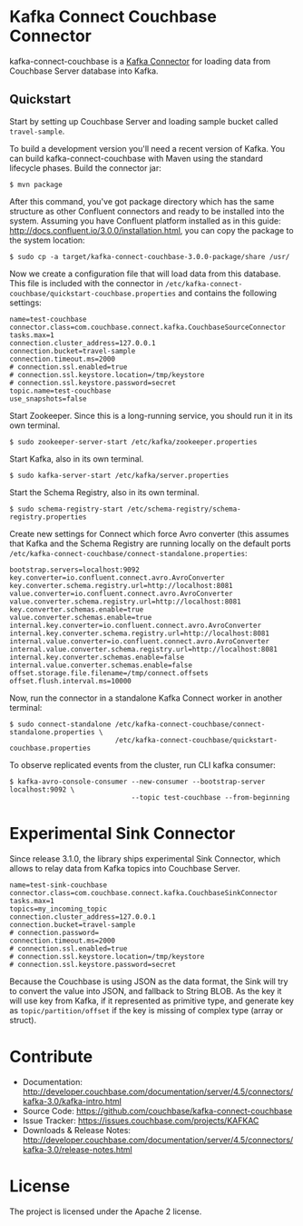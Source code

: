 # Kafka Connect Couchbase Connector

kafka-connect-couchbase is a [Kafka Connector](http://kafka.apache.org/documentation.html#connect)
for loading data from Couchbase Server database into Kafka.

## Quickstart

Start by setting up Couchbase Server and loading sample bucket called `travel-sample`.

To build a development version you'll need a recent version of Kafka. You can build
kafka-connect-couchbase with Maven using the standard lifecycle phases. Build the connector jar:

    $ mvn package

After this command, you've got package directory which has the same structure as other Confluent
connectors and ready to be installed into the system. Assuming you have Confluent platform
installed as in this guide: http://docs.confluent.io/3.0.0/installation.html, you can copy
the package to the system location:

    $ sudo cp -a target/kafka-connect-couchbase-3.0.0-package/share /usr/

Now we create a configuration file that will load data from this database. This file is included
with the connector in `/etc/kafka-connect-couchbase/quickstart-couchbase.properties` and contains
the following settings:

    name=test-couchbase
    connector.class=com.couchbase.connect.kafka.CouchbaseSourceConnector
    tasks.max=1
    connection.cluster_address=127.0.0.1
    connection.bucket=travel-sample
    connection.timeout.ms=2000
    # connection.ssl.enabled=true
    # connection.ssl.keystore.location=/tmp/keystore
    # connection.ssl.keystore.password=secret
    topic.name=test-couchbase
    use_snapshots=false

Start Zookeeper. Since this is a long-running service, you should run it in its own terminal.

    $ sudo zookeeper-server-start /etc/kafka/zookeeper.properties

Start Kafka, also in its own terminal.

    $ sudo kafka-server-start /etc/kafka/server.properties

Start the Schema Registry, also in its own terminal.

    $ sudo schema-registry-start /etc/schema-registry/schema-registry.properties

Create new settings for Connect which force Avro converter (this assumes that Kafka and
the Schema Registry are running locally on the default ports
`/etc/kafka-connect-couchbase/connect-standalone.properties`:

    bootstrap.servers=localhost:9092
    key.converter=io.confluent.connect.avro.AvroConverter
    key.converter.schema.registry.url=http://localhost:8081
    value.converter=io.confluent.connect.avro.AvroConverter
    value.converter.schema.registry.url=http://localhost:8081
    key.converter.schemas.enable=true
    value.converter.schemas.enable=true
    internal.key.converter=io.confluent.connect.avro.AvroConverter
    internal.key.converter.schema.registry.url=http://localhost:8081
    internal.value.converter=io.confluent.connect.avro.AvroConverter
    internal.value.converter.schema.registry.url=http://localhost:8081
    internal.key.converter.schemas.enable=false
    internal.value.converter.schemas.enable=false
    offset.storage.file.filename=/tmp/connect.offsets
    offset.flush.interval.ms=10000

Now, run the connector in a standalone Kafka Connect worker in another terminal:

    $ sudo connect-standalone /etc/kafka-connect-couchbase/connect-standalone.properties \
                              /etc/kafka-connect-couchbase/quickstart-couchbase.properties

To observe replicated events from the cluster, run CLI kafka consumer:

    $ kafka-avro-console-consumer --new-consumer --bootstrap-server localhost:9092 \
                                  --topic test-couchbase --from-beginning

# Experimental Sink Connector

Since release 3.1.0, the library ships experimental Sink Connector, which allows to relay data from Kafka topics into
Couchbase Server.

    name=test-sink-couchbase
    connector.class=com.couchbase.connect.kafka.CouchbaseSinkConnector
    tasks.max=1
    topics=my_incoming_topic
    connection.cluster_address=127.0.0.1
    connection.bucket=travel-sample
    # connection.password=
    connection.timeout.ms=2000
    # connection.ssl.enabled=true
    # connection.ssl.keystore.location=/tmp/keystore
    # connection.ssl.keystore.password=secret

Because the Couchbase is using JSON as the data format, the Sink will try to convert the value into JSON, and fallback
to String BLOB. As the key it will use key from Kafka, if it represented as primitive type, and generate key as
`topic/partition/offset` if the key is missing of complex type (array or struct).


# Contribute

- Documentation: http://developer.couchbase.com/documentation/server/4.5/connectors/kafka-3.0/kafka-intro.html
- Source Code: https://github.com/couchbase/kafka-connect-couchbase
- Issue Tracker: https://issues.couchbase.com/projects/KAFKAC
- Downloads & Release Notes: http://developer.couchbase.com/documentation/server/4.5/connectors/kafka-3.0/release-notes.html

# License

The project is licensed under the Apache 2 license.
